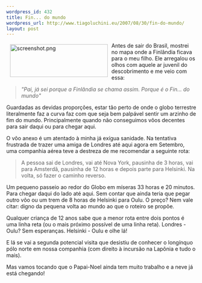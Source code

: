 ```yaml
--- 
wordpress_id: 432
title: Fin... do mundo
wordpress_url: http://www.tiagoluchini.eu/2007/08/30/fin-do-mundo/
layout: post
---
```

<a href="http://www.tiagoluchini.eu/wp-content/uploads/2007/08/screenshot.png" target="_blank" title="screenshot.png"><img src="http://www.tiagoluchini.eu/wp-content/uploads/2007/08/screenshot.thumbnail.png" title="screenshot.png" alt="screenshot.png" align="left" height="87" hspace="10" vspace="5" width="259" /></a>Antes de sair do Brasil, mostrei no mapa onde a Finlândia ficava para o meu filho. Ele arregalou os olhos com aquele ar juvenil do descobrimento e me veio com essa:
<blockquote><em>"Pai, já sei porque a Finlândia se chama assim. Porque é o Fin... do mundo" </em></blockquote>
Guardadas as devidas proporções, estar tão perto de onde o globo terrestre literalmente faz a curva faz com que seja bem palpável sentir um arzinho de fim do mundo. Principalmente quando não conseguimos vôos decentes para sair daqui ou para chegar aqui.

O vôo anexo é um atentado à minha já exígua sanidade. Na tentativa frustrada de trazer uma amiga de Londres até aqui agora em Setembro, uma companhia aérea teve a destreza de me recomendar a seguinte rota:
<blockquote>A pessoa sai de Londres, vai até Nova York, pausinha de 3 horas, vai para Amsterdã, pausinha de 12 horas e depois parte para Helsinki. Na volta, só fazer o caminho reverso.</blockquote>
Um pequeno passeio ao redor do Globo em míseras 33 horas e 20 minutos. Para chegar daqui do lado até aqui. Sem contar que ainda teria que pegar outro vôo ou um trem de 8 horas de Helsinki para Oulu.  O preço? Nem vale citar: digno da pequena volta ao mundo ao que o roteiro se propõe.

Qualquer criança de 12 anos sabe que a menor rota entre dois pontos é uma linha reta (ou o mais próximo possível de uma linha reta). Londres - Oulu? Sem esperanças. Helsinki - Oulu e olhe lá!

E lá se vai a segunda potencial visita que desistiu de conhecer o longínquo pólo norte em nossa companhia (com direito à incursão na Lapônia e tudo o mais).

Mas vamos tocando que o Papai-Noel ainda tem muito trabalho e a neve já está chegando!
